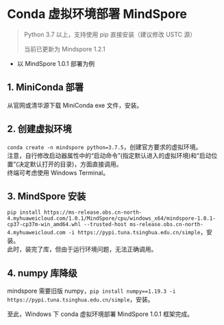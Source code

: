 # Conda 虚拟环境部署 MindSpore

> Python 3.7 以上，支持使用 pip 直接安装（建议修改 USTC 源）
> 
> 当前已更新为 Mindspore 1.2.1

- 以 MindSpore 1.0.1 部署为例

## 1. MiniConda 部署
从官网或清华源下载 MiniConda exe 文件，安装。  

## 2. 创建虚拟环境
`conda create -n mindspore python=3.7.5`，创建官方要求的虚拟环境。  
注意，自行修改启动器属性中的“启动命令”(指定默认进入的虚拟环境)和“启动位置”(决定默认打开的目录)，方面直接调用。  
终端可考虑使用 Windows Terminal。

## 3. MindSpore 安装
`pip install https://ms-release.obs.cn-north-4.myhuaweicloud.com/1.0.1/MindSpore/cpu/windows_x64/mindspore-1.0.1-cp37-cp37m-win_amd64.whl --trusted-host ms-release.obs.cn-north-4.myhuaweicloud.com -i https://pypi.tuna.tsinghua.edu.cn/simple`，安装。  
此时，装完了库，但由于运行环境问题，无法正确调用。  

## 4. numpy 库降级
mindspore 需要旧版 numpy，`pip install numpy==1.19.3 -i https://pypi.tuna.tsinghua.edu.cn/simple`，安装。  

至此，Windows 下 conda 虚拟环境部署 MindSpore 1.0.1 框架完成。  
